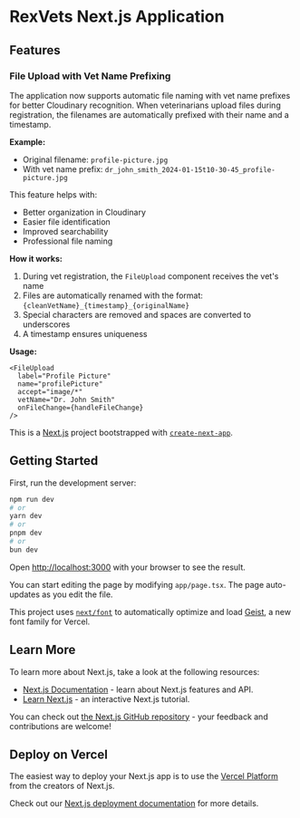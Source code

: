 # RexVets Next.js Application

## Features

### File Upload with Vet Name Prefixing

The application now supports automatic file naming with vet name prefixes for better Cloudinary recognition. When veterinarians upload files during registration, the filenames are automatically prefixed with their name and a timestamp.

**Example:**
- Original filename: `profile-picture.jpg`
- With vet name prefix: `dr_john_smith_2024-01-15t10-30-45_profile-picture.jpg`

This feature helps with:
- Better organization in Cloudinary
- Easier file identification
- Improved searchability
- Professional file naming

**How it works:**
1. During vet registration, the `FileUpload` component receives the vet's name
2. Files are automatically renamed with the format: `{cleanVetName}_{timestamp}_{originalName}`
3. Special characters are removed and spaces are converted to underscores
4. A timestamp ensures uniqueness

**Usage:**
```tsx
<FileUpload
  label="Profile Picture"
  name="profilePicture"
  accept="image/*"
  vetName="Dr. John Smith"
  onFileChange={handleFileChange}
/>
```

This is a [Next.js](https://nextjs.org) project bootstrapped with [`create-next-app`](https://nextjs.org/docs/app/api-reference/cli/create-next-app).

## Getting Started

First, run the development server:

```bash
npm run dev
# or
yarn dev
# or
pnpm dev
# or
bun dev
```

Open [http://localhost:3000](http://localhost:3000) with your browser to see the result.

You can start editing the page by modifying `app/page.tsx`. The page auto-updates as you edit the file.

This project uses [`next/font`](https://nextjs.org/docs/app/building-your-application/optimizing/fonts) to automatically optimize and load [Geist](https://vercel.com/font), a new font family for Vercel.

## Learn More

To learn more about Next.js, take a look at the following resources:

- [Next.js Documentation](https://nextjs.org/docs) - learn about Next.js features and API.
- [Learn Next.js](https://nextjs.org/learn) - an interactive Next.js tutorial.

You can check out [the Next.js GitHub repository](https://github.com/vercel/next.js) - your feedback and contributions are welcome!

## Deploy on Vercel

The easiest way to deploy your Next.js app is to use the [Vercel Platform](https://vercel.com/new?utm_medium=default-template&filter=next.js&utm_source=create-next-app&utm_campaign=create-next-app-readme) from the creators of Next.js.

Check out our [Next.js deployment documentation](https://nextjs.org/docs/app/building-your-application/deploying) for more details.
